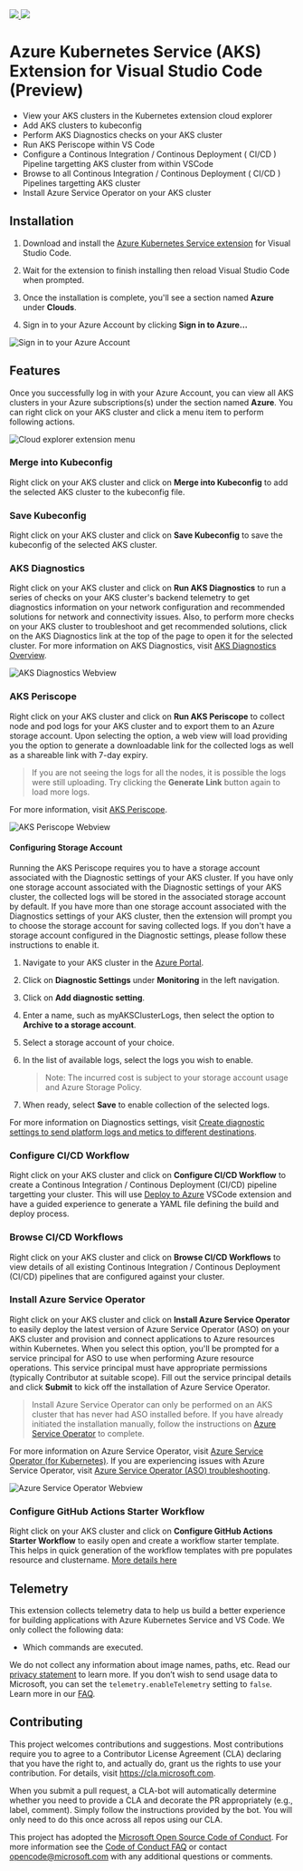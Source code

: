<a href="https://marketplace.visualstudio.com/items?itemName=ms-kubernetes-tools.vscode-aks-tools" alt="Click to visit marketplace">
    <img src="https://vsmarketplacebadge.apphb.com/version-short/ms-kubernetes-tools.vscode-aks-tools.svg">
    <img src="https://vsmarketplacebadge.apphb.com/rating-star/ms-kubernetes-tools.vscode-aks-tools.svg">
</a>

# Azure Kubernetes Service (AKS) Extension for Visual Studio Code (Preview)

* View your AKS clusters in the Kubernetes extension cloud explorer
* Add AKS clusters to kubeconfig
* Perform AKS Diagnostics checks on your AKS cluster 
* Run AKS Periscope within VS Code
* Configure a Continous Integration / Continous Deployment ( CI/CD ) Pipeline targetting AKS cluster from within VSCode
* Browse to all Continous Integration / Continous Deployment ( CI/CD ) Pipelines targetting AKS cluster
* Install Azure Service Operator on your AKS cluster

## Installation

1. Download and install the [Azure Kubernetes Service extension](https://marketplace.visualstudio.com/items?itemName=ms-kubernetes-tools.vscode-aks-tools) for Visual Studio Code.

2. Wait for the extension to finish installing then reload Visual Studio Code when prompted.

3. Once the installation is complete, you'll see a section named **Azure** under **Clouds**.

4. Sign in to your Azure Account by clicking **Sign in to Azure…**

![Sign in to your Azure Account](resources/Sign-in.png)

## Features

Once you successfully log in with your Azure Account, you can view all AKS clusters in your Azure subscriptions(s) under the section named **Azure**. You can right click on your AKS cluster and click a menu item to perform following actions.  

![Cloud explorer extension menu](resources/right-click-menu.png)

### Merge into Kubeconfig

Right click on your AKS cluster and click on **Merge into Kubeconfig** to add the selected AKS cluster to the kubeconfig file.

### Save Kubeconfig

Right click on your AKS cluster and click on **Save Kubeconfig** to save the kubeconfig of the selected AKS cluster.

### AKS Diagnostics

Right click on your AKS cluster and click on **Run AKS Diagnostics** to run a series of checks on your AKS cluster's backend telemetry to get diagnostics information on your network configuration and recommended solutions for network and connectivity issues. Also, to perform more checks on your AKS cluster to troubleshoot and get recommended solutions, click on the AKS Diagnostics link at the top of the page to open it for the selected cluster. For more information on AKS Diagnostics, visit [AKS Diagnostics Overview](https://docs.microsoft.com/azure/aks/concepts-diagnostics).

![AKS Diagnostics Webview](resources/aks-diagnostics-webview.png)

### AKS Periscope

Right click on your AKS cluster and click on **Run AKS Periscope** to collect node and pod logs for your AKS cluster and to export them to an Azure storage account. Upon selecting the option, a web view will load providing you the option to generate a downloadable link for the collected logs as well as a shareable link with 7-day expiry.

> If you are not seeing the logs for all the nodes, it is possible the logs were still uploading. Try clicking the **Generate Link** button again to load more logs.

For more information, visit [AKS Periscope](https://github.com/Azure/aks-periscope).

![AKS Periscope Webview](resources/aks-periscope-webview.png)

#### Configuring Storage Account

Running the AKS Periscope requires you to have a storage account associated with the Diagnostic settings of your AKS cluster. If you have only one storage account associated with the Diagnostic settings of your AKS cluster, the collected logs will be stored in the associated storage account by default. If you have more than one storage account associated with the Diagnostics settings of your AKS cluster, then the extension will prompt you to choose the storage account for saving collected logs. If you don't have a storage account configured in the Diagnostic settings, please follow these instructions to enable it.

1. Navigate to your AKS cluster in the [Azure Portal](https://portal.azure.com/).

2. Click on **Diagnostic Settings** under **Monitoring** in the left navigation.

3. Click on **Add diagnostic setting**.

4. Enter a name, such as myAKSClusterLogs, then select the option to **Archive to a storage account**.

5. Select a storage account of your choice.

6. In the list of available logs, select the logs you wish to enable.
    > Note: The incurred cost is subject to your storage account usage and Azure Storage Policy.

7. When ready, select **Save** to enable collection of the selected logs.

For more information on Diagnostics settings, visit [Create diagnostic settings to send platform logs and metics to different destinations](https://docs.microsoft.com/azure/azure-monitor/platform/diagnostic-settings).

### Configure CI/CD Workflow

Right click on your AKS cluster and click on **Configure CI/CD Workflow** to create a Continous Integration / Continous Deployment (CI/CD) pipeline targetting your cluster. This will use [Deploy to Azure](https://marketplace.visualstudio.com/items?itemName=ms-vscode-deploy-azure.azure-deploy) VSCode extension and have a  guided experience to generate a YAML file defining the build and deploy process.

### Browse CI/CD Workflows

Right click on your AKS cluster and click on **Browse CI/CD Workflows** to view details of all existing Continous Integration / Continous Deployment (CI/CD) pipelines that are configured against your cluster.

### Install Azure Service Operator

Right click on your AKS cluster and click on **Install Azure Service Operator** to easily deploy the latest version of Azure Service Operator (ASO) on your AKS cluster and provision and connect applications to Azure resources within Kubernetes. When you select this option, you'll be prompted for a service principal for ASO to use when performing Azure resource operations. This service principal must have appropriate permissions (typically Contributor at suitable scope). Fill out the service principal details and click **Submit** to kick off the installation of Azure Service Operator.

> Install Azure Service Operator can only be performed on an AKS cluster that has never had ASO installed before. If you have already initiated the installation manually, follow the instructions on [Azure Service Operator](https://github.com/Azure/azure-service-operator) to complete.

For more information on Azure Service Operator, visit [Azure Service Operator (for Kubernetes)](https://github.com/Azure/azure-service-operator). If you are experiencing issues with Azure Service Operator, visit [Azure Service Operator (ASO) troubleshooting](https://github.com/Azure/azure-service-operator/blob/master/docs/troubleshooting.md).

![Azure Service Operator Webview](resources/azure-service-operator-screenshot.png)

### Configure GitHub Actions Starter Workflow

Right click on your AKS cluster and click on **Configure GitHub Actions Starter Workflow** to easily open and create a workflow starter template. This helps in quick generation of the workflow templates with pre populates resource and clustername. [More details here](https://github.com/actions/starter-workflows/blob/main/deployments/azure-kubernetes-service.yml)

## Telemetry

This extension collects telemetry data to help us build a better experience for building applications with Azure Kubernetes Service and VS Code. We only collect the following data:

* Which commands are executed.

We do not collect any information about image names, paths, etc. Read our [privacy statement](https://privacy.microsoft.com/privacystatement) to learn more. If you don’t wish to send usage data to Microsoft, you can set the `telemetry.enableTelemetry` setting to `false`. Learn more in our [FAQ](https://code.visualstudio.com/docs/supporting/faq#_how-to-disable-telemetry-reporting).

## Contributing

This project welcomes contributions and suggestions.  Most contributions require you to agree to a
Contributor License Agreement (CLA) declaring that you have the right to, and actually do, grant us
the rights to use your contribution. For details, visit https://cla.microsoft.com.

When you submit a pull request, a CLA-bot will automatically determine whether you need to provide
a CLA and decorate the PR appropriately (e.g., label, comment). Simply follow the instructions
provided by the bot. You will only need to do this once across all repos using our CLA.

This project has adopted the [Microsoft Open Source Code of Conduct](https://opensource.microsoft.com/codeofconduct/).
For more information see the [Code of Conduct FAQ](https://opensource.microsoft.com/codeofconduct/faq/) or
contact [opencode@microsoft.com](mailto:opencode@microsoft.com) with any additional questions or comments.
